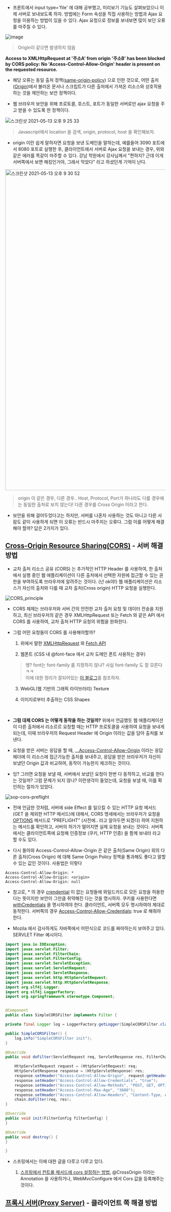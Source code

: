 - 프론트에서 input type='file' 에 대해 공부했고, 미리보기 기능도 살펴보았으니 이제 서버로 보내보도록 하자. 방법에는 Form 속성을 직접 사용하는 방법과 Ajax 요청을 이용하는 방법이 있을 수 있다.
  Ajax 요청으로 정보를 보내보면 많이 보던 오류를 마주칠 수 있다.

![image](https://user-images.githubusercontent.com/50399804/118124389-7936da80-b430-11eb-9073-8c02d64163ea.png)

> Origin이 같으면 발생하지 않음

**Access to XMLHttpRequest at '주소A' from origin '주소B' has been blocked by CORS policy: No 'Access-Control-Allow-Origin' header is present on the requested resource.**

- 해당 오류는 동일 출처 정책([same-origin-policy](https://developer.mozilla.org/ko/docs/Web/Security/Same-origin_policy)) 으로 인한 것으로, 어떤 출처([Origin](https://developer.mozilla.org/ko/docs/Glossary/Origin))에서
  불러온 문서나 스크립트가 다른 출처에서 가져온 리소스와 상호작용하는 것을 제안하는 보안 정책이다.

- 웹 브라우저 보안을 위해 프로토콜, 호스트, 포트가 동일한 서버로만 ajax 요청을 주고 받을 수 있도록 한 정책이다.

![스크린샷 2021-05-13 오후 9 25 33](https://user-images.githubusercontent.com/50399804/118125389-dbdca600-b431-11eb-981a-dc1507aaa372.png)

> Javascript에서 location 을 검색, origin, protocol, host 을 확인해보자.

- origin 이란 쉽게 말하자면 요청을 보낸 도메인을 말하는데, 예를들어 3090 포트에서 8080 포트로 실행한 후, 클라이언트에서 서버로 Ajax 요청을 보내는 경우, 위와 같은 에러를 똑같이 마주할 수 있다.
  강남 학원에서 강사님께서 "편하지? 근데 이게 서버쪽에서 보면 해킹인거야, 그래서 막았다" 라고 하셨던게 기억이 난다.

<img width="1004" alt="스크린샷 2021-05-13 오후 9 30 52" src="https://user-images.githubusercontent.com/50399804/118125878-85bc3280-b432-11eb-8ee5-7f9ca12e7ad7.png">

> origin 이 같은 경우, 다른 경우.. Host, Protocol, Port가 하나라도 다를 경우에는 동일한 출처로 보지 않는다! 다른 경우를 Cross Origin 이라고 한다.

- 보안을 위해 걸어두었다고는 하지만, 서버를 나혼자 사용하는 것도 아니고 다른 사람도 같이 사용하게 되면 이 오류는 반드시 마주치는 오류다. 그럼 이를 어떻게 해결해야 할까? 답은 2가지가 있다.

## **[Cross-Origin Resource Sharing(CORS)](https://developer.mozilla.org/ko/docs/Web/HTTP/CORS) - 서버 해결 방법**

- 교차 출처 리소스 공유 (CORS) 는 추가적인 HTTP Header 를 사용하여, 한 출처에서 실행 중인 웹 애플리케이션이 다른 출처에서 선택한 자원에 접근할 수 있는 권한을 부여하도록 브라우저에 알려주는 것이다. (넌 ok야!) 웹 애플리케이션은 리소스가 자신의 출처와 다를 때 교차 출처(Cross origin) HTTP 요청을 실행한다.

![CORS_principle](https://user-images.githubusercontent.com/50399804/118364016-beded900-b5d1-11eb-819b-9fec51d0f666.png)

- CORS 체제는 브라우저와 서버 간의 안전한 교차 출처 요청 및 데이터 전송을 지원하고, 최신 브라우저의 같은 경우 XMLHttpRequest 또는 Fetch 와 같은 API 에서 CORS 를 사용하여, 교차 출처 HTTP 요청의 위험을 완화한다.

- 그럼 어떤 요청들이 CORS 를 사용해야할까?

  1. 위에서 말한 [XMLHttpRequest](https://developer.mozilla.org/ko/docs/Web/API/XMLHttpRequest) 와 [Fetch API](https://developer.mozilla.org/ko/docs/Web/API/Fetch_API)

  2. 웹폰트 (CSS 내 @font-face 에서 교차 도메인 폰트 사용하는 경우)

  > 엥? font는 font-family 를 지정하지 않나? 사실 font-family 도 잘 모른다 ㅋㅋ  
  >  이에 대한 정리가 잘되어있는 [이 블로그](https://webclub.tistory.com/261)를 참조하자.

  3. WebGL(웹 기반의 그래픽 라이브러리) Texture

  4. 이미지로부터 추출하는 CSS Shapes

<br>

- **그럼 대체 CORS 는 어떻게 동작을 하는 것일까?** 위에서 언급했듯 웹 애플리케이션이 다른 출처에서 리소르르 요청할 때는 HTTP 프로토콜을 사용하여 요청을 보내게 되는데, 이때 브라우저의 Request Header 에 Origin 이라는 값을 담아 출처를 보낸다.

- 요청을 받은 서버는 응답을 할 때, \_\_[Access-Control-Allow-Origin](https://developer.mozilla.org/ko/docs/Web/HTTP/Headers/Access-Control-Allow-Origin) 이라는 응답 헤더에 이 리소스에 접근가능한 출처를 보내주고, 응답을 받은 브라우저가 자신이 보냈던 Origin 값과 비교하여, 동작이 가능한지 체크하는 것이다.

- 잉? 그러면 요청을 보낼 때, 서버에서 보냈던 요청이 한번 다 동작하고, 비교를 한다는 것일까? 그럼 문제가 되지 않나? 이런생각이 들었는데, 요청을 보낼 때, 이를 확인하는 절차가 있었다.

![sop-cors-preflight](https://user-images.githubusercontent.com/50399804/118365125-65c57400-b5d6-11eb-9d22-0715833cbb1a.jpg)

- 전에 언급한 것처럼, 서버에 side Effect 를 일으킬 수 있는 HTTP 요청 메서드 (GET 을 제외한 HTTP 메서드)에 대해서, CORS 명세에서는 브라우저가 요청을 [OPTIONS](https://developer.mozilla.org/ko/docs/Web/HTTP/Methods/OPTIONS) 메서드로 "PREFLIGHT" (사전에.. 라고 알아두면 되겠다) 하여 지원하는 메서드를 확인하고, 서버의 허가가 떨어지면 실제 요청을 보내는 것이다. 서버쪽에서는 클라이언트쪽에 요청해 인증정보 (쿠키, HTTP 인증) 을 함께 보내라 라고 할 수도 있다.

- 다시 돌아와 Access-Control-Allow-Origin 은 같은 출처(Same Origin) 외의 다른 출처(Cross Origin) 에 대해 Same Origin Policy 정책을 통과해도 좋다고 말할 수 있는 값인 것이다. 사용법은 이렇다

```
Access-Control-Allow-Origin: *
Access-Control-Allow-Origin: <origin>
Access-Control-Allow-Origin: null
```

- 참고로, \* 의 경우 [crendential](https://developer.mozilla.org/ko/docs/Web/API/Request/credentials) 이 없는 요청들에 와일드카드로 모든 요청을 허용한다는 뜻이지만 보안이 그만큼 취약해진 다는 것을 명시하자. 쿠키를 사용한다면 [withCredentials](https://developer.mozilla.org/en-US/docs/Web/API/XMLHttpRequest/withCredentials) 을 명시하여야 한다. 클라이언트, 서버쪽 모두 명시하여야 제대로 동작한다. 서버쪽의 경우 [Access-Control-Allow-Credentials](https://developer.mozilla.org/ko/docs/Web/HTTP/Headers/Access-Control-Allow-Credentials): true 로 해줘야 한다.

- Mozila 에서 감사하게도 자바쪽에서 어떤식으로 코드를 짜야하는지 보여주고 있다. SERVLET Filter 예시이다.

```java
import java.io.IOException;
import javax.servlet.Filter;
import javax.servlet.FilterChain;
import javax.servlet.FilterConfig;
import javax.servlet.ServletException;
import javax.servlet.ServletRequest;
import javax.servlet.ServletResponse;
import javax.servlet.http.HttpServletRequest;
import javax.servlet.http.HttpServletResponse;
import org.slf4j.Logger;
import org.slf4j.LoggerFactory;
import org.springframework.stereotype.Component;


@Component
public class SimpleCORSFilter implements Filter {

private final Logger log = LoggerFactory.getLogger(SimpleCORSFilter.class);

public SimpleCORSFilter() {
    log.info("SimpleCORSFilter init");
}

@Override
public void doFilter(ServletRequest req, ServletResponse res, FilterChain chain) throws IOException, ServletException {

    HttpServletRequest request = (HttpServletRequest) req;
    HttpServletResponse response = (HttpServletResponse) res;
    response.setHeader("Access-Control-Allow-Origin", request.getHeader("Origin"));
    response.setHeader("Access-Control-Allow-Credentials", "true");
    response.setHeader("Access-Control-Allow-Methods", "POST, GET, OPTIONS, DELETE");
    response.setHeader("Access-Control-Max-Age", "3600");
    response.setHeader("Access-Control-Allow-Headers", "Content-Type, Accept, X-Requested-With, remember-me");
    chain.doFilter(req, res);
}

@Override
public void init(FilterConfig filterConfig) {
}

@Override
public void destroy() {
}

}
```

- 스프링에서는 이에 대한 글을 다루고 다루고 있다.

  1.  [스프링에서 컨트롤 메서드에 cors 설정하는 방법](https://spring.io/guides/gs/rest-service-cors/#controller-method-cors-configuration), @CrossOrigin 이라는 Annotation 을 사용하거나, WebMvcConfigure 에서 Cors 값을 등록해주는 것이다.

## **[프록시 서버(Proxy Server)]() - 클라이언트 쪽 해결 방법**
